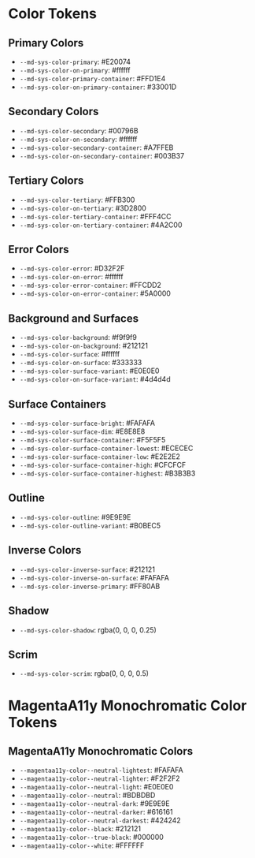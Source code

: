 # Color Tokens

<!-- Primary colors are the main brand colors used for prominent UI elements like buttons and links. -->

## Primary Colors

- `--md-sys-color-primary`: #E20074
- `--md-sys-color-on-primary`: #ffffff
- `--md-sys-color-primary-container`: #FFD1E4
- `--md-sys-color-on-primary-container`: #33001D

<!-- Secondary colors complement the primary colors and are used for less prominent UI elements. -->

## Secondary Colors

- `--md-sys-color-secondary`: #00796B
- `--md-sys-color-on-secondary`: #ffffff
- `--md-sys-color-secondary-container`: #A7FFEB
- `--md-sys-color-on-secondary-container`: #003B37

<!-- Tertiary colors are optional accent colors, used sparingly for special elements or accents. -->

## Tertiary Colors

- `--md-sys-color-tertiary`: #FFB300
- `--md-sys-color-on-tertiary`: #3D2800
- `--md-sys-color-tertiary-container`: #FFF4CC
- `--md-sys-color-on-tertiary-container`: #4A2C00

<!-- Error colors are used for elements in an error state, such as invalid form fields or error messages. -->

## Error Colors

- `--md-sys-color-error`: #D32F2F
- `--md-sys-color-on-error`: #ffffff
- `--md-sys-color-error-container`: #FFCDD2
- `--md-sys-color-on-error-container`: #5A0000

<!-- Background and surface colors are for the app background, cards, and elevated elements. -->

## Background and Surfaces

- `--md-sys-color-background`: #f9f9f9
- `--md-sys-color-on-background`: #212121
- `--md-sys-color-surface`: #ffffff
- `--md-sys-color-on-surface`: #333333
- `--md-sys-color-surface-variant`: #E0E0E0
- `--md-sys-color-on-surface-variant`: #4d4d4d

<!-- Surface containers add depth and layering to surfaces, such as different levels in dialogs or cards. -->

## Surface Containers

- `--md-sys-color-surface-bright`: #FAFAFA
- `--md-sys-color-surface-dim`: #E8E8E8
- `--md-sys-color-surface-container`: #F5F5F5
- `--md-sys-color-surface-container-lowest`: #ECECEC
- `--md-sys-color-surface-container-low`: #E2E2E2
- `--md-sys-color-surface-container-high`: #CFCFCF
- `--md-sys-color-surface-container-highest`: #B3B3B3

<!-- Outline colors are used for borders, dividers, and outlines of interactive elements. -->

## Outline

- `--md-sys-color-outline`: #9E9E9E
- `--md-sys-color-outline-variant`: #B0BEC5

<!-- Inverse colors are used for components that appear on a dark background in light mode, and vice versa. -->

## Inverse Colors

- `--md-sys-color-inverse-surface`: #212121
- `--md-sys-color-inverse-on-surface`: #FAFAFA
- `--md-sys-color-inverse-primary`: #FF80AB

<!-- Shadow colors are used to create depth and elevation effects. -->

## Shadow

- `--md-sys-color-shadow`: rgba(0, 0, 0, 0.25)

<!-- Scrim colors are used for semi-transparent overlays, often behind modals or side sheets. -->

## Scrim

- `--md-sys-color-scrim`: rgba(0, 0, 0, 0.5)

# MagentaA11y Monochromatic Color Tokens

<!-- These MagentaA11y-specific monochromatic colors provide a range of neutral grays and blacks for use across the application, using BEM naming conventions. -->

## MagentaA11y Monochromatic Colors

- `--magentaa11y-color--neutral-lightest`: #FAFAFA
- `--magentaa11y-color--neutral-lighter`: #F2F2F2
- `--magentaa11y-color--neutral-light`: #E0E0E0
- `--magentaa11y-color--neutral`: #BDBDBD
- `--magentaa11y-color--neutral-dark`: #9E9E9E
- `--magentaa11y-color--neutral-darker`: #616161
- `--magentaa11y-color--neutral-darkest`: #424242
- `--magentaa11y-color--black`: #212121
- `--magentaa11y-color--true-black`: #000000
- `--magentaa11y-color--white`: #FFFFFF
